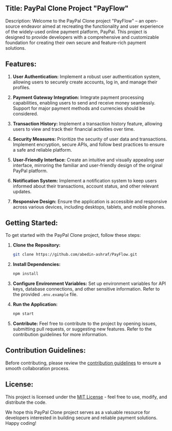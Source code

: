## Title: PayPal Clone Project "PayFlow"

Description:
Welcome to the PayPal Clone project "PayFlow" – an open-source endeavor aimed at recreating the functionality and user experience of the widely-used online payment platform, PayPal. This project is designed to provide developers with a comprehensive and customizable foundation for creating their own secure and feature-rich payment solutions.

## Features:
1. **User Authentication:** Implement a robust user authentication system, allowing users to securely create accounts, log in, and manage their profiles.

2. **Payment Gateway Integration:** Integrate payment processing capabilities, enabling users to send and receive money seamlessly. Support for major payment methods and currencies should be considered.

3. **Transaction History:** Implement a transaction history feature, allowing users to view and track their financial activities over time.

4. **Security Measures:** Prioritize the security of user data and transactions. Implement encryption, secure APIs, and follow best practices to ensure a safe and reliable platform.

5. **User-Friendly Interface:** Create an intuitive and visually appealing user interface, mirroring the familiar and user-friendly design of the original PayPal platform.

6. **Notification System:** Implement a notification system to keep users informed about their transactions, account status, and other relevant updates.

7. **Responsive Design:** Ensure the application is accessible and responsive across various devices, including desktops, tablets, and mobile phones.

## Getting Started:
To get started with the PayPal Clone project, follow these steps:

1. **Clone the Repository:**
   ```bash
   git clone https://github.com/abedin-ashraf/PayFlow.git
   ```

2. **Install Dependencies:**
   ```bash
   npm install
   ```

3. **Configure Environment Variables:**
   Set up environment variables for API keys, database connections, and other sensitive information. Refer to the provided `.env.example` file.

4. **Run the Application:**
   ```bash
   npm start
   ```

5. **Contribute:**
   Feel free to contribute to the project by opening issues, submitting pull requests, or suggesting new features. Refer to the contribution guidelines for more information.

## Contribution Guidelines:
Before contributing, please review the [contribution guidelines](CONTRIBUTING.md) to ensure a smooth collaboration process.

## License:
This project is licensed under the [MIT License](LICENSE.md) - feel free to use, modify, and distribute the code.

We hope this PayPal Clone project serves as a valuable resource for developers interested in building secure and reliable payment solutions. Happy coding!
